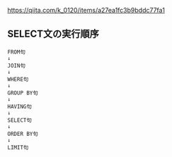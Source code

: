 <https://qiita.com/k_0120/items/a27ea1fc3b9bddc77fa1>

## SELECT文の実行順序
```
FROM句
↓
JOIN句
↓
WHERE句
↓
GROUP BY句
↓
HAVING句
↓
SELECT句
↓
ORDER BY句
↓
LIMIT句
```

